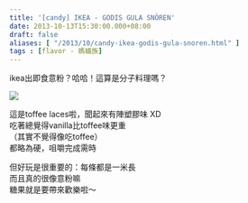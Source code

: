 ```yaml
---
title: '[candy] IKEA - GODIS GULA SNÖREN'
date: 2013-10-13T15:30:00.000+08:00
draft: false
aliases: [ "/2013/10/candy-ikea-godis-gula-snoren.html" ]
tags : [flavor - 螞蟻族]
---
```


ikea出即食意粉？哈哈！這算是分子料理嗎？  

[![](https://3.bp.blogspot.com/-3nmEXP6lXM0/XCQ8gjKXwsI/AAAAAAAAB6A/h29G21Jz24wwXQwnr5ElGaaIXqADHyc4gCLcBGAs/s640/9.jpg)](https://3.bp.blogspot.com/-3nmEXP6lXM0/XCQ8gjKXwsI/AAAAAAAAB6A/h29G21Jz24wwXQwnr5ElGaaIXqADHyc4gCLcBGAs/s1600/9.jpg)

這是toffee laces啦，聞起來有陣塑膠味 XD  
吃著總覺得vanilla比toffee味更重  
（其實不覺得像吃toffee）  
都略為硬，咀嚼完成需時  
  
但好玩是很重要的：每條都是一米長  
而且真的很像意粉嘛  
糖果就是要帶來歡樂啦～